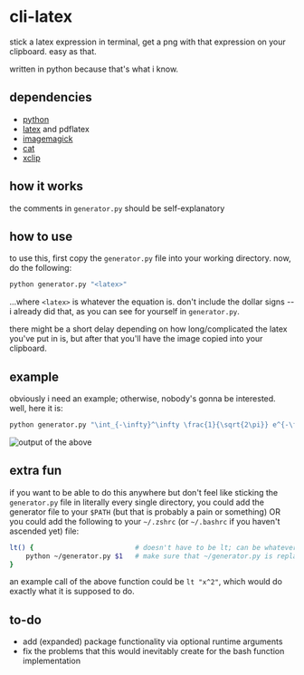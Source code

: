 # cli-latex
stick a latex expression in terminal, get a png with that expression on your clipboard. easy as that.

written in python because that's what i know.

## dependencies
* [python](https://www.python.org/)
* [latex](https://www.latex-project.org/get/) and pdflatex
* [imagemagick](https://imagemagick.org/index.php)
* [cat](https://en.wikipedia.org/wiki/Cat_(Unix))
* [xclip](https://github.com/astrand/xclip)

## how it works
the comments in `generator.py` should be self-explanatory

## how to use
to use this, first copy the `generator.py` file into your working directory. now, do the following:

```bash
python generator.py "<latex>"
```

...where `<latex>` is whatever the equation is. don't include the dollar signs -- i already did that, as you can see for yourself in `generator.py`. 

there might be a short delay depending on how long/complicated the latex you've put in is, but after that you'll have the image copied into your clipboard.

## example
obviously i need an example; otherwise, nobody's gonna be interested. well, here it is:

```bash
python generator.py "\int_{-\infty}^\infty \frac{1}{\sqrt{2\pi}} e^{-\frac{x^2}{2}} \text{dx} = 1"
```

![output of the above](https://raw.githubusercontent.com/integralLeft/cli-latex/main/output.png)

## extra fun
if you want to be able to do this anywhere but don't feel like sticking the `generator.py` file in literally every single directory, you could add the generator file to your `$PATH` (but that is probably a pain or something) OR you could add the following to your `~/.zshrc` (or `~/.bashrc` if you haven't ascended yet) file:

```bash
lt() {                         # doesn't have to be lt; can be whatever name you want (lt is short and easy to type tho)
    python ~/generator.py $1   # make sure that ~/generator.py is replaced by the path to wherever you put generator.py
}                                   
```

an example call of the above function could be `lt "x^2"`, which would do exactly what it is supposed to do.


## to-do
* add (expanded) package functionality via optional runtime arguments
* fix the problems that this would inevitably create for the bash function implementation
 

